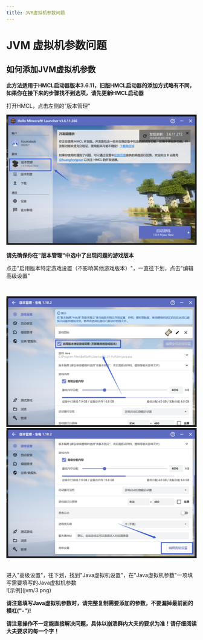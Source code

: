 ```yaml
---
title: JVM虚拟机参数问题
---
```


# JVM 虚拟机参数问题

## 如何添加JVM虚拟机参数

**此方法适用于HMCL启动器版本3.6.11，旧版HMCL启动器的添加方式略有不同，如果你在接下来的步骤找不到选项，请先更新HMCL启动器**

打开HMCL，点击左侧的"版本管理"
<br>

![示例](config/1.png)
<br>

**请先确保你在"版本管理"中选中了出现问题的游戏版本**

点击"启用版本特定游戏设置（不影响其他游戏版本）"，一直往下划，点击"编辑高级设置"

<br>

![示例](jvm/1.png)
![示例](jvm/2.png)

<br>
进入"高级设置"，往下划，找到"Java虚拟机设置"，在"Java虚拟机参数"一项填写需要填写的Java虚拟机参数

<br>
![示例](jvm/3.png)

**请注意填写Java虚拟机参数时，请完整复制需要添加的参数，不要漏掉最前面的横杠("-")!**

**请注意操作不一定能直接解决问题，具体以崩溃群内大夫的要求为准！请仔细阅读大夫要求的每一个字！**
